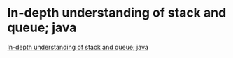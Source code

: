 # In-depth understanding of stack and queue; java
[In-depth understanding of stack and queue; java](https://aiwithcloud.com/2022/09/15/in_depth_understanding_of_stack_and_queue_java/)